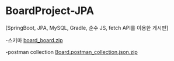 # BoardProject-JPA

[SpringBoot, JPA, MySQL, Gradle, 순수 JS, fetch API를 이용한 게시판]

-스키마
[board_board.zip](https://github.com/leeyuna-1124/BoardProject-JPA/files/9484546/board_board.zip)

-postman collection
[Board.postman_collection.json.zip](https://github.com/leeyuna-1124/BoardProject-JPA/files/9503210/Board.postman_collection.json.zip)

